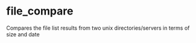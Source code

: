 # file_compare
Compares the file list results from two unix directories/servers in terms of size and date
